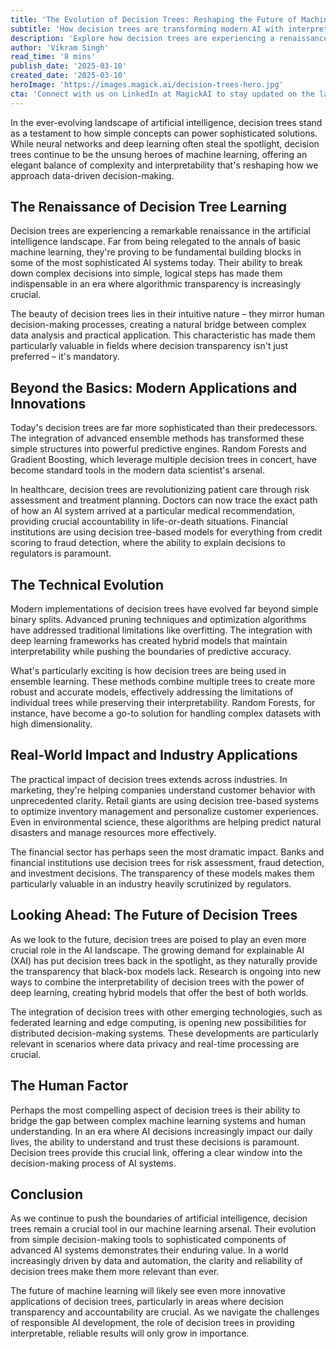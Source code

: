 ```yaml
---
title: 'The Evolution of Decision Trees: Reshaping the Future of Machine Learning'
subtitle: 'How decision trees are transforming modern AI with interpretability and power'
description: 'Explore how decision trees are experiencing a renaissance in artificial intelligence, evolving from simple tools to sophisticated components of advanced systems. Their ability to provide transparent, interpretable results while maintaining powerful predictive capabilities makes them increasingly valuable in modern machine learning applications.'
author: 'Vikram Singh'
read_time: '8 mins'
publish_date: '2025-03-10'
created_date: '2025-03-10'
heroImage: 'https://images.magick.ai/decision-trees-hero.jpg'
cta: 'Connect with us on LinkedIn at MagickAI to stay updated on the latest developments in machine learning and artificial intelligence, and join the conversation about the future of interpretable AI.'
---
```


In the ever-evolving landscape of artificial intelligence, decision trees stand as a testament to how simple concepts can power sophisticated solutions. While neural networks and deep learning often steal the spotlight, decision trees continue to be the unsung heroes of machine learning, offering an elegant balance of complexity and interpretability that's reshaping how we approach data-driven decision-making.

## The Renaissance of Decision Tree Learning

Decision trees are experiencing a remarkable renaissance in the artificial intelligence landscape. Far from being relegated to the annals of basic machine learning, they're proving to be fundamental building blocks in some of the most sophisticated AI systems today. Their ability to break down complex decisions into simple, logical steps has made them indispensable in an era where algorithmic transparency is increasingly crucial.

The beauty of decision trees lies in their intuitive nature – they mirror human decision-making processes, creating a natural bridge between complex data analysis and practical application. This characteristic has made them particularly valuable in fields where decision transparency isn't just preferred – it's mandatory.

## Beyond the Basics: Modern Applications and Innovations

Today's decision trees are far more sophisticated than their predecessors. The integration of advanced ensemble methods has transformed these simple structures into powerful predictive engines. Random Forests and Gradient Boosting, which leverage multiple decision trees in concert, have become standard tools in the modern data scientist's arsenal.

In healthcare, decision trees are revolutionizing patient care through risk assessment and treatment planning. Doctors can now trace the exact path of how an AI system arrived at a particular medical recommendation, providing crucial accountability in life-or-death situations. Financial institutions are using decision tree-based models for everything from credit scoring to fraud detection, where the ability to explain decisions to regulators is paramount.

## The Technical Evolution

Modern implementations of decision trees have evolved far beyond simple binary splits. Advanced pruning techniques and optimization algorithms have addressed traditional limitations like overfitting. The integration with deep learning frameworks has created hybrid models that maintain interpretability while pushing the boundaries of predictive accuracy.

What's particularly exciting is how decision trees are being used in ensemble learning. These methods combine multiple trees to create more robust and accurate models, effectively addressing the limitations of individual trees while preserving their interpretability. Random Forests, for instance, have become a go-to solution for handling complex datasets with high dimensionality.

## Real-World Impact and Industry Applications

The practical impact of decision trees extends across industries. In marketing, they're helping companies understand customer behavior with unprecedented clarity. Retail giants are using decision tree-based systems to optimize inventory management and personalize customer experiences. Even in environmental science, these algorithms are helping predict natural disasters and manage resources more effectively.

The financial sector has perhaps seen the most dramatic impact. Banks and financial institutions use decision trees for risk assessment, fraud detection, and investment decisions. The transparency of these models makes them particularly valuable in an industry heavily scrutinized by regulators.

## Looking Ahead: The Future of Decision Trees

As we look to the future, decision trees are poised to play an even more crucial role in the AI landscape. The growing demand for explainable AI (XAI) has put decision trees back in the spotlight, as they naturally provide the transparency that black-box models lack. Research is ongoing into new ways to combine the interpretability of decision trees with the power of deep learning, creating hybrid models that offer the best of both worlds.

The integration of decision trees with other emerging technologies, such as federated learning and edge computing, is opening new possibilities for distributed decision-making systems. These developments are particularly relevant in scenarios where data privacy and real-time processing are crucial.

## The Human Factor

Perhaps the most compelling aspect of decision trees is their ability to bridge the gap between complex machine learning systems and human understanding. In an era where AI decisions increasingly impact our daily lives, the ability to understand and trust these decisions is paramount. Decision trees provide this crucial link, offering a clear window into the decision-making process of AI systems.

## Conclusion

As we continue to push the boundaries of artificial intelligence, decision trees remain a crucial tool in our machine learning arsenal. Their evolution from simple decision-making tools to sophisticated components of advanced AI systems demonstrates their enduring value. In a world increasingly driven by data and automation, the clarity and reliability of decision trees make them more relevant than ever.

The future of machine learning will likely see even more innovative applications of decision trees, particularly in areas where decision transparency and accountability are crucial. As we navigate the challenges of responsible AI development, the role of decision trees in providing interpretable, reliable results will only grow in importance.